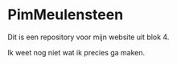 # PimMeulensteen

Dit is een repository voor mijn website uit blok 4.

Ik weet nog niet wat ik precies ga maken.
